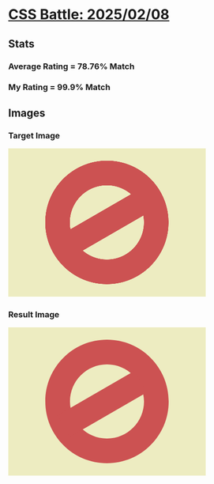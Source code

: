 # [CSS Battle: 2025/02/08](https://cssbattle.dev/play/D7O5HDOWeJkClyDTqb0i)

## Stats

### Average Rating = 78.76% Match

### My Rating = 99.9% Match

## Images

### Target Image

![](./images/target.png)

### Result Image

![](./images/result.png)
